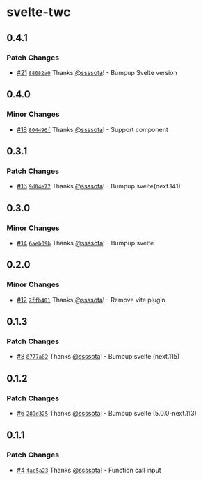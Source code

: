 # svelte-twc

## 0.4.1

### Patch Changes

- [#21](https://github.com/ssssota/svelte-twc/pull/21) [`88082a0`](https://github.com/ssssota/svelte-twc/commit/88082a0fb792e8dbbe954262b38f1c266258b7b7) Thanks [@ssssota](https://github.com/ssssota)! - Bumpup Svelte version

## 0.4.0

### Minor Changes

- [#18](https://github.com/ssssota/svelte-twc/pull/18) [`804496f`](https://github.com/ssssota/svelte-twc/commit/804496f154cd2d01f83dfb64b890417519d8d5cf) Thanks [@ssssota](https://github.com/ssssota)! - Support component

## 0.3.1

### Patch Changes

- [#16](https://github.com/ssssota/svelte-twc/pull/16) [`9d04e77`](https://github.com/ssssota/svelte-twc/commit/9d04e7773e8d4e4172517a34aed6c3a7cf93842e) Thanks [@ssssota](https://github.com/ssssota)! - Bumpup svelte(next.141)

## 0.3.0

### Minor Changes

- [#14](https://github.com/ssssota/svelte-twc/pull/14) [`6aeb09b`](https://github.com/ssssota/svelte-twc/commit/6aeb09bed959f38b1bcfc75f36ee44344a13109a) Thanks [@ssssota](https://github.com/ssssota)! - Bumpup svelte

## 0.2.0

### Minor Changes

- [#12](https://github.com/ssssota/svelte-twc/pull/12) [`2ffb401`](https://github.com/ssssota/svelte-twc/commit/2ffb401ef043b482f3a2626d496df3d3050023e1) Thanks [@ssssota](https://github.com/ssssota)! - Remove vite plugin

## 0.1.3

### Patch Changes

- [#8](https://github.com/ssssota/svelte-twc/pull/8) [`8777a82`](https://github.com/ssssota/svelte-twc/commit/8777a8216b7faffa2394c6ca0dc82c9dab0ede9c) Thanks [@ssssota](https://github.com/ssssota)! - Bumpup svelte (next.115)

## 0.1.2

### Patch Changes

- [#6](https://github.com/ssssota/svelte-twc/pull/6) [`289d325`](https://github.com/ssssota/svelte-twc/commit/289d325a46535a9fbaf7000383252e44edc0fc06) Thanks [@ssssota](https://github.com/ssssota)! - Bumpup svelte (5.0.0-next.113)

## 0.1.1

### Patch Changes

- [#4](https://github.com/ssssota/svelte-twc/pull/4) [`fae5a23`](https://github.com/ssssota/svelte-twc/commit/fae5a233657d7066c66941b182638ea56be45b9d) Thanks [@ssssota](https://github.com/ssssota)! - Function call input
